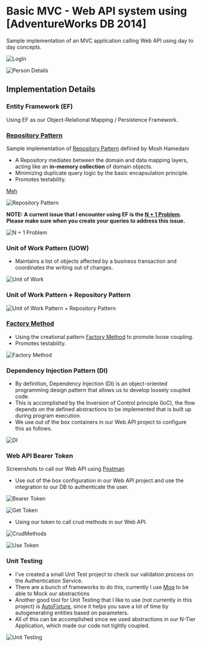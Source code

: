 # Basic MVC - Web API system using [AdventureWorks DB 2014]


Sample implementation of an MVC application calling Web API using day to day concepts.

![LogIn](/Images/LogIn.PNG)

![Person Details](/Images/ViewPerson.PNG)

## Implementation Details

### Entity Framework (EF)

Using EF as our Object-Relational Mapping / Persistence Framework.

### [Repository Pattern]

Sample implementation of [Repository Pattern] defined by Mosh Hamedani

- A Repository mediates between the domain and data mapping layers, acting like an **in-memory collection** of domain objects.
- Minimizing duplicate query logic by the basic encapsulation principle.
- Promotes testability.

[Meh](https://github.com/sanchez-franco/AdventureWorks/blob/c2853d4ef3a9b1e77d951fc4077a9049be0ea868/AdventureWorks.Data.Repository/Repository.cs#L9)

![Repository Pattern](/Images/RepositoryPattern.PNG)

**NOTE: A current issue that I encounter using EF is the [N + 1 Problem]. Please make sure when you create your queries to address this issue.** 

![N + 1 Problem](/Images/N+1.PNG)

### Unit of Work Pattern (UOW)

- Maintains a list of objects affected by a business transaction and coordinates the writing out of changes.

![Unit of Work](/Images/UnitOfWork.PNG)

### Unit of Work Pattern + Repository Pattern

![Unit of Work Pattern + Repository Pattern](/Images/UnitOfWork&RepositoryPattern.PNG)

### [Factory Method]

- Using the creational pattern [Factory Method] to promote loose coupling.
- Promotes testability.

![Factory Method](/Images/FactoryMethod.PNG)

### Dependency Injection Pattern (DI)

- By definition, Dependency Injection (DI) is an object-oriented programming design pattern that allows us to develop loosely coupled code.
- This is accomplished by the Inversion of Control principle (IoC), the flow depends on the defined abstractions to be implemented that is built up during program execution.
- We use out of the box containers in our Web API project to configure this as follows.

![DI](/Images/DI.PNG)

### Web API Bearer Token

Screenshots to call our Web API using [Postman]

- Use out of the box configuration in our Web API project and use the integration to our DB to authenticate the user.

![Bearer Token](/Images/OAuth.PNG)

![Get Token](/Images/GetToken.PNG)

- Using our token to call crud methods in our Web API.

![CrudMethods](/Images/CrudMethods.PNG)

![Use Token](/Images/UseToken.PNG)

### Unit Testing

- I've created a small Unit Test project to check our validation process on the Authentication Service.
- There are a bunch of frameworks to do this, currently I use [Moq] to be able to Mock our abstractions
- Another good tool for Unit Testing that I like to use (not currently in this project) is [AutoFixture], since it helps you save a lot of time by autogenerating entities based on parameters.
- All of this can be accomplished since we used abstractions in our N-Tier Application, which made our code not tightly coupled.

![Unit Testing](/Images/UnitTesting.PNG)

[Moq]: https://github.com/moq/moq4
[AutoFixture]: https://github.com/AutoFixture/AutoFixture
[Postman]: https://learning.getpostman.com/docs/postman/sending_api_requests/authorization/
[Repository Pattern]: https://programmingwithmosh.com/
[AdventureWorks DB]: https://github.com/Microsoft/sql-server-samples/releases/tag/adventureworks
[Factory Method]: https://www.dofactory.com/net/factory-method-design-pattern
[N + 1 Problem]: http://blogs.microsoft.co.il/gilf/2010/08/18/select-n1-problem-how-to-decrease-your-orm-performance/
